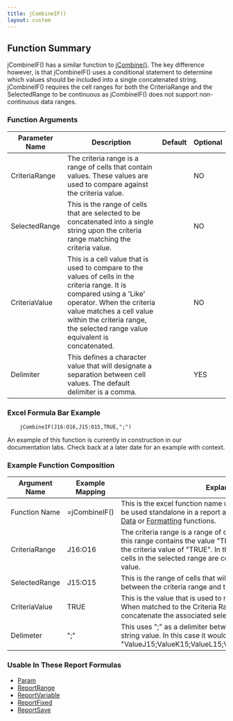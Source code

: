 ```yaml
---
title: jCombineIF()
layout: custom
---
```


## Function Summary

jCombineIF() has a similar function to [jCombine()](jCombine_61702542). The key difference however, is that jCombineIF() uses a conditional statement to determine which values should be included into a single concatenated string. jCombineIF() requires the cell ranges for both the CriteriaRange and the SelectedRange to be continuous as jCombineIF() does not support non-continuous data ranges.

### Function Arguments

| Parameter Name | Description                                                                                                              | Default | Optional |
|----------------|--------------------------------------------------------------------------------------------------------------------------|---------|----------|
| CriteriaRange  | The criteria range is a range of cells that contain values. These values are used to compare against the criteria value. |         | NO       |
| SelectedRange  | This is the range of cells that are selected to be concatenated into a single string upon the criteria range matching the criteria value.|         | NO       |
| CriteriaValue  | This is a cell value that is used to compare to the values of cells in the criteria range. It is compared using a 'Like' operator. When the criteria value matches a cell value within the criteria range, the selected range value equivalent is concatenated.                         |         | NO       |
| Delimiter      | This defines a character value that will designate a separation between cell values. The default delimiter is a comma.   |         | YES      |

### Excel Formula Bar Example

```Excel
    jCombineIF(J16:O16,J15:O15,TRUE,";")
```
An example of this function is currently in construction in our documentation labs. Check back at a later date for an example with context.

### Example Function Composition

| Argument Name | Example Mapping | Explanation |
|---------------|-----------------|-------------|
|Function Name  |=jCombineIF()|This is the excel function name used to call the function. It can be used standalone in a report and can be embedded inside of [Data](Data-Functions-Landing.html) or [Formatting](Formatting-Functions-Landing.html) functions.   |
|CriteriaRange  |J16:O16|The criteria range is a range of cells with values. When a cell in this range contains the value "TRUE" it is therefore matched to the criteria value of "TRUE". In this instance, the values of the cells in the selected range are concatenated into a single string value. |
|SelectedRange  |J15:O15|This is the range of cells that will be concatenated upon a match between the criteria range and the criteria value.|
|CriteriaValue  |TRUE| This is the value that is used to match to the Criteria range. When matched to the Criteria Range, jCombineIF will concatenate the associated selected range values. |
|Delimeter      |";"|This uses ";" as a delimiter between values in the concatenated string value. In this case it would look like this "ValueJ15;ValueK15;ValueL15;ValueM15;ValueN15;ValueO15".|

### Usable In These Report Formulas 

* [Param](Param_81756186.html)
* [ReportRange](ReportRange_61702199.html) 
* [ReportVariable](ReportVariable_61702201.html)
* [ReportFixed](ReportFixed_61702203.html)
* [ReportSave](ReportSave_61702554.html)